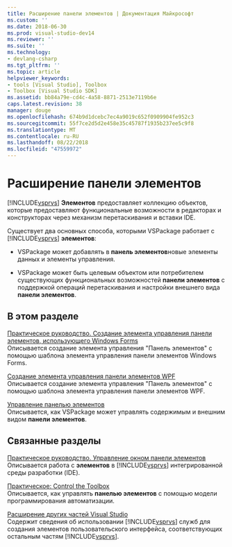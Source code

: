 ```yaml
---
title: Расширение панели элементов | Документация Майкрософт
ms.custom: ''
ms.date: 2018-06-30
ms.prod: visual-studio-dev14
ms.reviewer: ''
ms.suite: ''
ms.technology:
- devlang-csharp
ms.tgt_pltfrm: ''
ms.topic: article
helpviewer_keywords:
- tools [Visual Studio], Toolbox
- Toolbox [Visual Studio SDK]
ms.assetid: bb84a79e-cd4c-4a58-8871-2513e7119b6e
caps.latest.revision: 38
manager: douge
ms.openlocfilehash: 674b9d1dcebc7ec4a9019c652f0909904fe952c3
ms.sourcegitcommit: 55f7ce2d5d2e458e35c45787f1935b237ee5c9f8
ms.translationtype: MT
ms.contentlocale: ru-RU
ms.lasthandoff: 08/22/2018
ms.locfileid: "47559972"
---
```

# <a name="extending-the-toolbox"></a>Расширение панели элементов
[!INCLUDE[vsprvs](../includes/vsprvs-md.md)] **Элементов** предоставляет коллекцию объектов, которые предоставляют функциональные возможности в редакторах и конструкторах через механизм перетаскивания и вставки IDE.  
  
 Существует два основных способа, которыми VSPackage работает с [!INCLUDE[vsprvs](../includes/vsprvs-md.md)] **элементов**:  
  
-   VSPackage может добавлять в **панель элементов**новые элементы данных и элементы управления.  
  
-   VSPackage может быть целевым объектом или потребителем существующих функциональных возможностей **панели элементов** с поддержкой операций перетаскивания и настройки внешнего вида **панели элементов**.  
  
## <a name="in-this-section"></a>В этом разделе  
 [Практическое руководство. Создание элемента управления панели элементов, использующего Windows Forms](../misc/how-to-create-a-toolbox-control-that-uses-windows-forms.md)  
 Описывается создание элемента управления "Панель элементов" с помощью шаблона элемента управления панели элементов Windows Forms.  
  
 [Создание элемента управления панели элементов WPF](../extensibility/creating-a-wpf-toolbox-control.md)  
 Описывается создание элемента управления "Панель элементов" с помощью шаблона элемента управления панели элементов WPF.  
  
 [Управление панелью элементов](../misc/managing-the-toolbox.md)  
 Описывается, как VSPackage может управлять содержимым и внешним видом **панели элементов**.  
  
## <a name="related-sections"></a>Связанные разделы  
 [Практическое руководство. Управление окном панели элементов](http://msdn.microsoft.com/en-us/a022c3fe-298c-4a59-a48f-b050da90ebc2)  
 Описывается работа с **элементов** в [!INCLUDE[vsprvs](../includes/vsprvs-md.md)] интегрированной среды разработки (IDE).  
  
 [Практическое: Control the Toolbox](http://msdn.microsoft.com/library/c9d8a18a-d2bc-43d4-a803-601bfc6a6599)  
 Описывается, как управлять **панелью элементов** с помощью модели программирования автоматизации.  
  
 [Расширение других частей Visual Studio](../extensibility/extending-other-parts-of-visual-studio.md)  
 Содержит сведения об использовании [!INCLUDE[vsprvs](../includes/vsprvs-md.md)] служб для создания элементов пользовательского интерфейса, соответствующих остальным частям [!INCLUDE[vsprvs](../includes/vsprvs-md.md)].